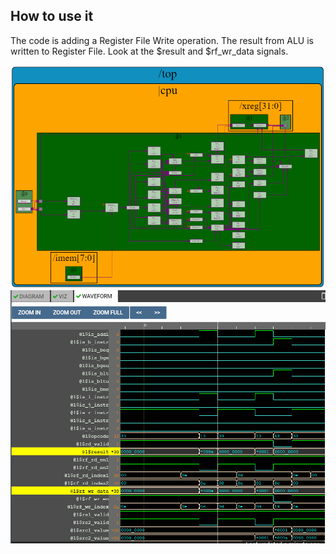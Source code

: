 ## How to use it
The code is adding a Register File Write operation. The result from ALU is written to Register File. Look at the $result and $rf_wr_data signals. 

![alt text](https://github.com/RISCV-MYTH-WORKSHOP/riscv_myth_workshop_dec20-razvanionescu-77/blob/master/10_RV_Register_File_Write/RV_Register_File_Write_Diagram.PNG "Diagram")
![alt text](https://github.com/RISCV-MYTH-WORKSHOP/riscv_myth_workshop_dec20-razvanionescu-77/blob/master/10_RV_Register_File_Write/RV_Register_File_Write_Waveform.PNG "Waveform")
